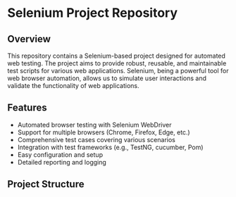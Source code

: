 # Selenium Project Repository

## Overview
This repository contains a Selenium-based project designed for automated web testing. The project aims to provide robust, reusable, and maintainable test scripts for various web applications. Selenium, being a powerful tool for web browser automation, allows us to simulate user interactions and validate the functionality of web applications.

## Features
- Automated browser testing with Selenium WebDriver
- Support for multiple browsers (Chrome, Firefox, Edge, etc.)
- Comprehensive test cases covering various scenarios
- Integration with test frameworks (e.g., TestNG, cucumber, Pom)
- Easy configuration and setup
- Detailed reporting and logging

## Project Structure
